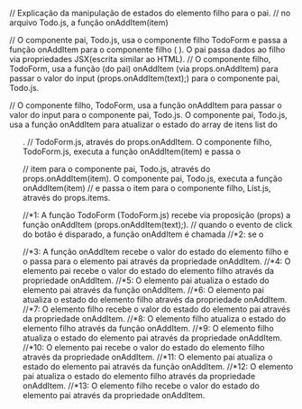 



// Explicação da manipulação de estados do elemento filho para o pai.
// no arquivo Todo.js, a função onAddItem(item)

// O componente pai, Todo.js, usa o componente filho TodoForm e passa a função onAddItem para o componente filho ( <TodoForm onAddItem={onAddItem} /> ). O pai passa dados ao filho via propriedades JSX(escrita similar ao HTML).
// O componente filho, TodoForm, usa a função (do pai) onAddItem (via props.onAddItem) para passar o valor do input (props.onAddItem(text);) para o componente pai, Todo.js.

// O componente filho, TodoForm, usa a função onAddItem para passar o valor do input para o componente pai, Todo.js. O componente pai, Todo.js, usa a função onAddItem para atualizar o estado do array de itens list do <ul>.
//  TodoForm.js, através do props.onAddItem. O componente filho, TodoForm.js, executa a função onAddItem(item) e passa o

//  item para o componente pai, Todo.js, através do props.onAddItem(item). O componente pai, Todo.js, executa a função onAddItem(item)
//  e passa o item para o componente filho, List.js, através do props.items.

//*1: A função TodoForm (TodoForm.js) recebe via proposição (props) a função onAddItem (props.onAddItem(text);).
// quando o evento de click do botão é disparado, a função onAddItem é chamada
//*2: se o

//*3: A função onAddItem recebe o valor do estado do elemento filho e o passa para o elemento pai através da propriedade onAddItem.
//*4: O elemento pai recebe o valor do estado do elemento filho através da propriedade onAddItem.
//*5: O elemento pai atualiza o estado do elemento pai através da função onAddItem.
//*6: O elemento pai atualiza o estado do elemento filho através da propriedade onAddItem.
//*7: O elemento filho recebe o valor do estado do elemento pai através da propriedade onAddItem.
//*8: O elemento filho atualiza o estado do elemento filho através da função onAddItem.
//*9: O elemento filho atualiza o estado do elemento pai através da propriedade onAddItem.
//*10: O elemento pai recebe o valor do estado do elemento filho através da propriedade onAddItem.
//*11: O elemento pai atualiza o estado do elemento pai através da função onAddItem.
//*12: O elemento pai atualiza o estado do elemento filho através da propriedade onAddItem.
//*13: O elemento filho recebe o valor do estado do elemento pai através da propriedade onAddItem.